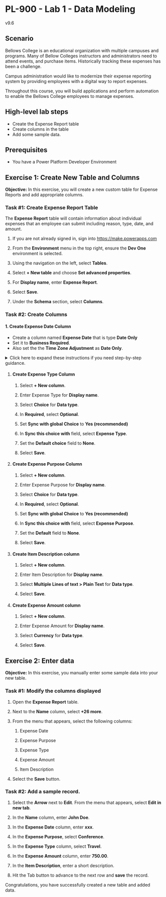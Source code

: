 # PL-900 - Lab 1 - Data Modeling
v9.6

## Scenario

Bellows College is an educational organization with multiple campuses and programs. Many of Bellow Colleges instructors and administrators need to attend events, and purchase items. Historically tracking these expenses has been a challenge. 

Campus administration would like to modernize their expense reporting system by providing employees with a digital way to report expenses. 

Throughout this course, you will build applications and perform automation to enable the Bellows College employees to manage expenses.

## High-level lab steps

- Create the Expense Report table
- Create columns in the table
- Add some sample data. 

## Prerequisites

- You have a Power Platform Developer Environment

## Exercise 1: Create New Table and Columns

**Objective:** In this exercise, you will create a new custom table for Expense Reports and add appropriate columns.

### Task #1: Create Expense Report Table

The **Expense Report** table will contain information about individual expenses that an employee can submit including reason, type, date, and amount.

1. If you are not already signed in, sign into https://make.powerapps.com

1. From the **Environment** menu in the top right, ensure the **Dev One** environment is selected.

1. Using the navigation on the left, select **Tables**.

1. Select **+ New table** and choose **Set advanced properties**.

1. For **Display name**, enter **Expense Report**.

1. Select **Save**.

1. Under the **Schema** section, select **Columns**.

### Task #2: Create Columns
#### 1. Create Expense Date Column
- Create a column named **Expense Date** that is type **Date Only**
- Set it to **Business Required**.
- Also set the the **Time Zone Adjustment** as **Date Only**.


<details>
<summary>Click here to expand these instructions if you need step-by-step guidance.</summary>

<ol>

<li>Select <b>+ New column</b>.</li>
<li>Enter <b>Expense Date</b> for <b>Display name</b>.</li>
<li>Select <b>Date only</b> for <b>Data type</b>.</li>
<li>Change <b>Required</b> to <b>Business required</b>.</li>
<li>Expand <b>Advanced options</b>.</li>
<li>In <b>Time zone adjustment</b>, select <b>Date Only</b>.</li>
</ol>

<b>Note:</b> We use <b>Date only</b> behavior to record date information, because the date of the Expense Report should not change when viewed from a different time zone.

7. Select <b>Save.</b>
</details>


1. #### Create Expense Type Column

	1. Select **+ New column**.

	1. Enter Expense Type for **Display name**.

	1. Select **Choice** for **Data type**.

	1. In **Required**, select **Optional**.

	1. Set **Sync with global Choice** to **Yes (recommended)**

	1. In **Sync this choice with** field, select **Expense Type**.

	1. Set the **Default choice** field to **None**.

	1. Select **Save**.

1. #### Create Expense Purpose Column

	1. Select **+ New column**.

	1. Enter Expense Purpose for **Display name**.

	1. Select **Choice** for **Data type**.

	1. In **Required**, select **Optional**.

	1. Set **Sync with global Choice** to **Yes (recommended)**

	1. In **Sync this choice with** field, select **Expense Purpose**.

	1. Set the **Default** field to **None**.

	1. Select **Save**.

1. #### Create Item Description column

	1. Select **+ New column**.

	1. Enter Item Description for **Display name**.

	1. Select **Multiple Lines of text &gt; Plain Text** for **Data type**.

	1. Select **Save**.

1.  #### Create Expense Amount column

	1. Select **+ New column**.

	1. Enter Expense Amount for **Display name**.

	1. Select **Currency** for **Data type**.

	1. Select **Save**.

 
## Exercise 2: Enter data

**Objective:** In this exercise, you manually enter some sample data into your new table. 

### Task #1: Modify the columns displayed

1. Open the **Expense Report** table.

1. Next to the **Name** column, select **+26 more**.

1. From the menu that appears, select the following columns:

	1. Expense Date

	1. Expense Purpose 

	1. Expense Type

	1. Expense Amount

	1. Item Description

1. Select the **Save** button.

### Task #2: Add a sample record.

1. Select the **Arrow** next to **Edit**. From the menu that appears, select **Edit in new tab**.

1. In the **Name** column, enter **John Doe**.

1. In the **Expense Date** column, enter **xxx**.

1. In the **Expense Purpose**, select **Conference**.

1. In the **Expense Type** column, select **Travel**.

1. In the **Expense Amount** column, enter **750.00**.

1. In the **Item Description**, enter a short description.

1. Hit the Tab button to advance to the next row and **save** the record.

Congratulations, you have successfully created a new table and added data.


